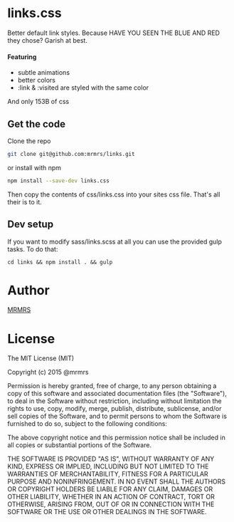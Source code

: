 # links.css

Better default link styles.
Because HAVE YOU SEEN THE BLUE AND RED they chose? Garish at best.

#### Featuring

* subtle animations
* better colors
* :link & :visited are styled with the same color

And only 153B of css

## Get the code

Clone the repo
```bash
git clone git@github.com:mrmrs/links.git
```
or install with npm
```bash
npm install --save-dev links.css
```

Then copy the contents of css/links.css into your sites css file.
That's all their is to it.

## Dev setup

If you want to modify sass/links.scss at all you can use the
provided gulp tasks. To do that:

```
cd links && npm install . && gulp
```

# Author

[MRMRS](http://mrmrs.cc "Adam Morse - Designer Developer")

# License

The MIT License (MIT)

Copyright (c) 2015 @mrmrs

Permission is hereby granted, free of charge, to any person obtaining a copy
of this software and associated documentation files (the "Software"), to deal
in the Software without restriction, including without limitation the rights
to use, copy, modify, merge, publish, distribute, sublicense, and/or sell
copies of the Software, and to permit persons to whom the Software is
furnished to do so, subject to the following conditions:

The above copyright notice and this permission notice shall be included in
all copies or substantial portions of the Software.

THE SOFTWARE IS PROVIDED "AS IS", WITHOUT WARRANTY OF ANY KIND, EXPRESS OR
IMPLIED, INCLUDING BUT NOT LIMITED TO THE WARRANTIES OF MERCHANTABILITY,
FITNESS FOR A PARTICULAR PURPOSE AND NONINFRINGEMENT. IN NO EVENT SHALL THE
AUTHORS OR COPYRIGHT HOLDERS BE LIABLE FOR ANY CLAIM, DAMAGES OR OTHER
LIABILITY, WHETHER IN AN ACTION OF CONTRACT, TORT OR OTHERWISE, ARISING FROM,
OUT OF OR IN CONNECTION WITH THE SOFTWARE OR THE USE OR OTHER DEALINGS IN
THE SOFTWARE.

